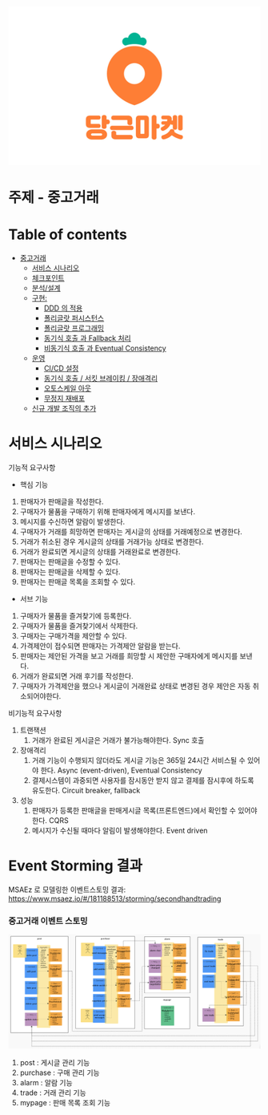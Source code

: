 ![image](https://github.com/minz93/secondhandtrading/blob/main/DaangnMarket_logo.png)
# 주제 - 중고거래

# Table of contents

- [중고거래](#---)
  - [서비스 시나리오](#서비스-시나리오)
  - [체크포인트](#체크포인트)
  - [분석/설계](#분석설계)
  - [구현:](#구현-)
    - [DDD 의 적용](#ddd-의-적용)
    - [폴리글랏 퍼시스턴스](#폴리글랏-퍼시스턴스)
    - [폴리글랏 프로그래밍](#폴리글랏-프로그래밍)
    - [동기식 호출 과 Fallback 처리](#동기식-호출-과-Fallback-처리)
    - [비동기식 호출 과 Eventual Consistency](#비동기식-호출-과-Eventual-Consistency)
  - [운영](#운영)
    - [CI/CD 설정](#cicd설정)
    - [동기식 호출 / 서킷 브레이킹 / 장애격리](#동기식-호출-서킷-브레이킹-장애격리)
    - [오토스케일 아웃](#오토스케일-아웃)
    - [무정지 재배포](#무정지-재배포)
  - [신규 개발 조직의 추가](#신규-개발-조직의-추가)

# 서비스 시나리오

기능적 요구사항
 - 핵심 기능
1. 판매자가 판매글을 작성한다.
2. 구매자가 물품을 구매하기 위해 판매자에게 메시지를 보낸다.
3. 메시지를 수신하면 알람이 발생한다.
4. 구매자가 거래를 희망하면 판매자는 게시글의 상태를 거래예정으로 변경한다.
5. 거래가 취소된 경우 게시글의 상태를 거래가능 상태로 변경한다.
6. 거래가 완료되면 게시글의 상태를 거래완료로 변경한다.
7. 판매자는 판매글을 수정할 수 있다.
8. 판매자는 판매글을 삭제할 수 있다.
9. 판매자는 판매글 목록을 조회할 수 있다.
   

 - 서브 기능
1. 구매자가 물품을 즐겨찾기에 등록한다.
2. 구매자가 물품을 즐겨찾기에서 삭제한다.
3. 구매자는 구매가격을 제안할 수 있다.
4. 가격제안이 접수되면 판매자는 가격제안 알람을 받는다.
6. 판매자는 제안된 가격을 보고 거래를 희망할 시 제안한 구매자에게 메시지를 보낸다.
7. 거래가 완료되면 거래 후기를 작성한다.
8. 구매자가 가격제안을 했으나 게시글이 거래완료 상태로 변경된 경우 제안은 자동 취소되어야한다.



비기능적 요구사항
1. 트랜잭션
    1. 거래가 완료된 게시글은 거래가 불가능해야한다. Sync 호출 
1. 장애격리
    1. 거래 기능이 수행되지 않더라도 게시글 기능은 365일 24시간 서비스될 수 있어야 한다.  Async (event-driven), Eventual Consistency
    1. 결제시스템이 과중되면 사용자를 잠시동안 받지 않고 결제를 잠시후에 하도록 유도한다.  Circuit breaker, fallback
1. 성능
    1. 판매자가 등록한 판매글을 판매게시글 목록(프론트엔드)에서 확인할 수 있어야한다. CQRS
    1. 메시지가 수신될 때마다 알림이 발생해야한다.  Event driven


# Event Storming 결과

MSAEz 로 모델링한 이벤트스토밍 결과: https://www.msaez.io/#/181188513/storming/secondhandtrading

### 중고거래 이벤트 스토밍
![image](https://github.com/minz93/secondhandtrading/blob/main/event-storming.png)
1. post : 게시글 관리 기능
2. purchase : 구매 관리 기능
3. alarm : 알람 기능
4. trade : 거래 관리 기능
5. mypage : 판매 목록 조회 기능


